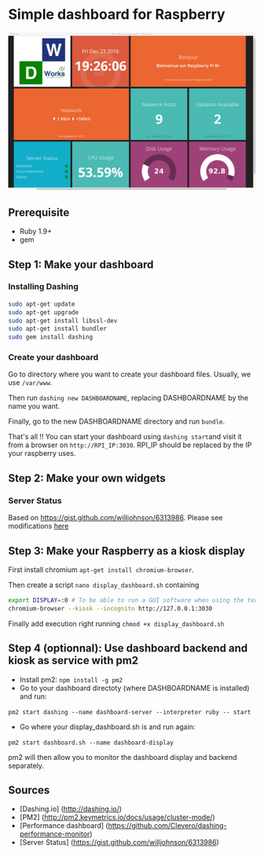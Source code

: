 # Simple dashboard for Raspberry

![Dashboard example](https://github.com/djiworks/raspberry-dashboard/blob/master/screenshot.png)

## Prerequisite
- Ruby 1.9+
- gem

## Step 1: Make your dashboard
### Installing Dashing
```bash
sudo apt-get update
sudo apt-get upgrade
sudo apt-get install libssl-dev
sudo apt-get install bundler
sudo gem install dashing
```

### Create your dashboard
Go to directory where you want to create your dashboard files. Usually, we use `/var/www`.

Then run `dashing new DASHBOARDNAME`, replacing DASHBOARDNAME by the name you want.

Finally, go to the new DASHBOARDNAME directory and run `bundle`.

That's all !! You can start your dashboard using `dashing start`and visit it from a browser on `http://RPI_IP:3030`.
RPI_IP should be replaced by the IP your raspberry uses.

## Step 2: Make your own widgets
### Server Status
Based on https://gist.github.com/willjohnson/6313986. Please see modifications [here](https://gist.github.com/djiworks/c18650c662a993fcd1e9323afd87ccc3/revisions)




## Step 3: Make your Raspberry as a kiosk display
First install chromium `apt-get install chromium-browser`.

Then create a script `nano display_dashboard.sh` containing
```bash
export DISPLAY=:0 # To be able to run a GUI software when using the terminal
chromium-browser --kiosk --incognito http://127.0.0.1:3030
```
Finally add execution right running `chmod +x display_dashboard.sh`

## Step 4 (optionnal): Use dashboard backend and kiosk as service with pm2
- Install pm2: `npm install -g pm2`
- Go to your dashboard directoty (where DASHBOARDNAME is installed) and run:

`pm2 start dashing --name dashboard-server --interpreter ruby -- start`

- Go where your display_dashboard.sh is and run again:

`pm2 start dashboard.sh --name dashboard-display`

pm2 will then allow you to monitor the dashboard display and backend separately.
## Sources
- [Dashing.io] (http://dashing.io/)
- [PM2] (http://pm2.keymetrics.io/docs/usage/cluster-mode/)
- [Performance dashboard] (https://github.com/Clevero/dashing-performance-monitor)
- [Server Status] (https://gist.github.com/willjohnson/6313986)
